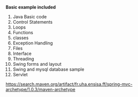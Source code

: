 **Basic example included**

 1. Java Basic code
 2. Control Statements
 3. Loops
 4. Functions
 5. classes
 6. Exception Handling
 7. Files
 8. Interface
 9. Threading
 10. Swing forms and layout
 11. Swing and mysql database sample
 12. Servlet
 
 https://search.maven.org/artifact/fr.uha.ensisa.ff/spring-mvc-archetype/1.0.3/maven-archetype
